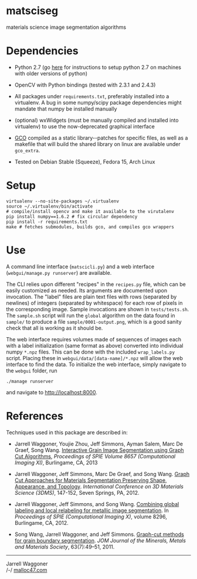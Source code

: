 # matsciseg
materials science image segmentation algorithms

# Dependencies

* Python 2.7 (go [here][1] for instructions to setup python 2.7 on
  machines with older versions of python)
  
* OpenCV with Python bindings (tested with 2.3.1 and 2.4.3)

* All packages under `requirements.txt`, preferably installed into a
  virtualenv.  A bug in some numpy/scipy package dependencies might
  mandate that numpy be installed manually

* (optional) wxWidgets (must be manually compiled and installed into
  virtualenv) to use the now-deprecated graphical interface
  
* [GCO][6] compiled as a static library--patches for specific files,
  as well as a makefile that will build the shared library on linux
  are available under `gco_extra`.
  
* Tested on Debian Stable (Squeeze), Fedora 15, Arch Linux

# Setup

    virtualenv --no-site-packages ~/.virtualenv
    source ~/.virtualenv/bin/activate
    # compile/install opencv and make it available to the virutalenv
    pip install numpy==1.6.2 # fix circular dependency
    pip install -r requirements.txt
    make # fetches submodules, builds gco, and compiles gco wrappers
    
# Use

A command line interface (`matscicli.py`) and a web interface
(`webgui/manage.py runserver`) are available.

The CLI relies upon different "recipes" in the `recipes.py` file,
which can be easily customized as needed.  Its arguments are
documented upon invocation.  The "label" files are plain text files
with rows (separated by newlines) of integers (separated by
whitespace) for each row of pixels in the corresponding image.  Sample
invocations are shown in `tests/tests.sh`.  The `sample.sh` script
will run the `global` algorithm on the data found in `sample/` to
produce a file `sample/0001-output.png`, which is a good sanity check
that all is working as it should be.

The web interface requires volumes made of sequences of images each
with a label initialization (same format as above) converted into
individual numpy `*.npz` files.  This can be done with the included
`wrap_labels.py` script.  Placing these in
`webgui/data/[data-name]/*.npz` will allow the web interface to find
the data.  To initialize the web interface, simply navigate to the
`webgui` folder, run

    ./manage runserver
    
and navigate to [http://localhost:8000](http://localhost:8000).

# References

Techniques used in this package are described in:

- Jarrell Waggoner, Youjie Zhou, Jeff Simmons, Ayman Salem, Marc De
  Graef, Song
  Wang. [Interactive Grain Image Segmentation using Graph Cut Algorithms][2],
  *Proceedings of SPIE Volume 8657 (Computational Imaging XI)*,
  Burlingame, CA, 2013

- Jarrell Waggoner, Jeff Simmons, Marc De Graef, and Song Wang.
  [Graph Cut Approaches for Materials Segmentation Preserving Shape, Appearance, and Topology][3].
  *International Conference on 3D Materials Science (3DMS)*, 147-152,
  Seven Springs, PA, 2012.

- Jarrell Waggoner, Jeff Simmons, and Song Wang.
  [Combining global labeling and local relabeling for metallic image segmentation][4].
  In *Proceedings of SPIE (Computational Imaging X)*, volume 8296,
  Burlingame, CA, 2012.
  
- Song Wang, Jarrell Waggoner, and Jeff Simmons.
  [Graph-cut methods for grain boundary segmentation][5].  *JOM
  Journal of the Minerals, Metals and Materials Society*, 63(7):49–51,
  2011.

---

Jarrell Waggoner  
/-/ [malloc47.com](http://www.malloc47.com)

[1]: http://www.malloc47.com/pythonbrew-opencv-debian/
[2]: http://www.cse.sc.edu/~songwang/document/spie13.pdf
[3]: http://cse.sc.edu/~songwang/document/3dms.pdf
[4]: http://cse.sc.edu/~songwang/document/spie12.pdf
[5]: http://cse.sc.edu/~songwang/document/jom11.pdf
[6]: http://vision.csd.uwo.ca/code/
